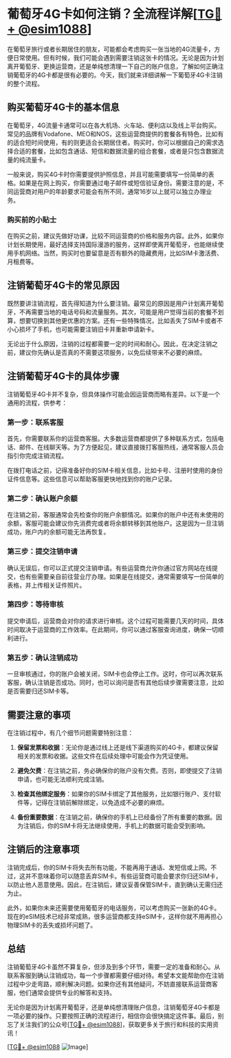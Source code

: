# 葡萄牙4G卡如何注销？全流程详解[[TG💪+ @esim1088](https://t.me/s/esim1088)]

在葡萄牙旅行或者长期居住的朋友，可能都会考虑购买一张当地的4G流量卡，方便日常使用。但有时候，我们可能会遇到需要注销这张卡的情况。无论是因为计划离开葡萄牙、更换运营商，还是单纯想清理一下自己的账户信息，了解如何正确注销葡萄牙的4G卡都是很有必要的。今天，我们就来详细讲解一下葡萄牙4G卡注销的整个流程。

## 购买葡萄牙4G卡的基本信息

在葡萄牙，4G流量卡通常可以在各大机场、火车站、便利店以及线上平台购买。常见的品牌有Vodafone、MEO和NOS，这些运营商提供的套餐各有特色，比如有的适合短时间使用，有的则更适合长期居住者。购买时，你可以根据自己的需求选择合适的套餐，比如包含通话、短信和数据流量的组合套餐，或者是只包含数据流量的纯流量卡。

一般来说，购买4G卡时你需要提供护照信息，并且可能需要填写一份简单的表格。如果是在网上购买，你需要通过电子邮件或短信验证身份。需要注意的是，不同运营商对用户的年龄要求可能会有所不同，通常16岁以上就可以独立办理业务。

### 购买前的小贴士

在购买之前，建议先做好功课，比较不同运营商的价格和服务内容。此外，如果你计划长期使用，最好选择支持国际漫游的服务，这样即使离开葡萄牙，也能继续使用手机网络。当然，购买时也要留意是否有额外的隐藏费用，比如SIM卡激活费、月租费等。

## 注销葡萄牙4G卡的常见原因

既然要讲注销流程，首先得知道为什么要注销。最常见的原因是用户计划离开葡萄牙，不再需要当地的电话号码和流量服务。其次，可能是用户觉得当前的套餐不划算，想要切换到其他更优惠的方案。还有一些特殊情况，比如丢失了SIM卡或者不小心损坏了手机，也可能需要注销旧卡并重新申请新卡。

无论出于什么原因，注销的过程都需要一定的时间和耐心。因此，在决定注销之前，建议你先确认是否真的不需要这项服务，以免后续带来不必要的麻烦。

## 注销葡萄牙4G卡的具体步骤

注销葡萄牙4G卡并不复杂，但具体操作可能会因运营商而略有差异。以下是一个通用的流程，供参考：

### 第一步：联系客服

首先，你需要联系你的运营商客服。大多数运营商都提供了多种联系方式，包括电话、邮件、在线聊天等。为了方便起见，建议直接拨打客服热线，通常客服人员会指引你完成注销流程。

在拨打电话之前，记得准备好你的SIM卡相关信息，比如卡号、注册时使用的身份证件信息等。这些信息可以帮助客服更快地找到你的账户记录。

### 第二步：确认账户余额

在注销之前，客服通常会先检查你的账户余额情况。如果你的账户中还有未使用的余额，客服可能会建议你先消费完或者将余额转移到其他账户。这是因为一旦注销成功，账户内的余额可能无法再恢复。

### 第三步：提交注销申请

确认无误后，你可以正式提交注销申请。有些运营商允许你通过官方网站在线提交，也有些需要亲自前往营业厅办理。如果是在线提交，通常需要填写一份简单的表格，并上传相关证件照片。

### 第四步：等待审核

提交申请后，运营商会对你的请求进行审核。这个过程可能需要几天的时间，具体时间取决于运营商的工作效率。在此期间，你可以通过客服查询进度，确保一切顺利进行。

### 第五步：确认注销成功

一旦审核通过，你的账户会被关闭，SIM卡也会停止工作。这时，你可以再次联系客服，确认注销是否成功。同时，也可以询问是否有其他后续步骤需要注意，比如是否需要归还SIM卡等。

## 需要注意的事项

在注销过程中，有几个细节问题需要特别注意：

1. **保留发票和收据**：无论你是通过线上还是线下渠道购买的4G卡，都建议保留相关的发票和收据。这些文件在后续处理中可能会作为凭证使用。

2. **避免欠费**：在注销之前，务必确保你的账户没有欠费。否则，即使提交了注销申请，也可能无法顺利完成注销。

3. **检查其他绑定服务**：如果你的SIM卡绑定了其他服务，比如银行账户、支付软件等，记得在注销前解除绑定，以免造成不必要的麻烦。

4. **备份重要数据**：在注销之前，确保你的手机上已经备份了所有重要的数据。因为注销后，你的SIM卡将无法继续使用，手机上的数据可能会受到影响。

## 注销后的注意事项

注销完成后，你的SIM卡将失去所有功能，不能再用于通话、发短信或上网。不过，这并不意味着你可以随意丢弃SIM卡。有些运营商可能会要求你归还SIM卡，以防止他人恶意使用。因此，在注销后，建议妥善保管SIM卡，直到确认无需归还为止。

此外，如果你未来还需要使用葡萄牙的电话服务，可以考虑购买一张新的4G卡。现在的eSIM技术已经非常成熟，很多运营商都支持eSIM卡，这样你就不用再担心物理SIM卡的丢失或损坏问题了。

## 总结

注销葡萄牙4G卡虽然不算复杂，但涉及到多个环节，需要一定的准备和耐心。从联系客服到确认注销成功，每一个步骤都需要仔细对待。希望本文能帮助你在注销过程中少走弯路，顺利解决问题。如果你还有其他疑问，不妨直接联系运营商客服，他们通常会提供专业的解答和支持。

无论你是因为计划离开葡萄牙，还是单纯想清理账户信息，注销葡萄牙4G卡都是一项必要的操作。只要按照正确的流程进行，相信你会很快搞定这件事。最后，别忘了关注我们的公众号[[TG💪+ @esim1088](https://t.me/s/esim1088)]，获取更多关于旅行和科技的实用资讯！

[[TG💪+ @esim1088](https://t.me/s/esim1088) ![Image](https://i.postimg.cc/4NQfJmqS/Snipaste-2025-05-13-00-14-12.png)]